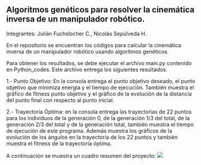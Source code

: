 ## Algoritmos genéticos para resolver la cinemática inversa de un manipulador robótico.

Integrantes: 
Julián Fuchslocher C.,
Nicolás Sepúlveda H.


En el repositorio se encuentran los códigos para calcular la cinemática inversa de un manipulador robótico usando algoritmos genéticos.

Para obtener los resultados, se debe ejecutar el archivo main.py contenido en Python_codes. Este archivo entrega los siguientes resultados.

1.- Punto Objetivo: En la consola entrega el punto objetivo deseado, el punto objetivo que minimiza energía y el tiempo de ejecución. También muestra el gráfico de fitness punto objetivo y el gráfico de la evolución de la distancia del punto final con respecto al punto inicial.

2.- Trayectoría Óptima: en la consola entrega las trayectorias de 22 puntos para los individuos de la generación 0, de la generación 1/3 del total, de la generación 2/3 del total y de la generación total, también muestra el tiempo de ejecución de este programa. Además muestra los gráficos de la evolución de los ángulos en la trayectoria de los 22 puntos y también muestra el fitness de la trayectoría óptima.

A continuación se muestra un cuadro resumen del proyecto:
<img src="Poster.png" />
